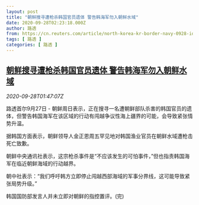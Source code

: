 ```yaml
---
layout: post
title: "朝鲜搜寻遭枪杀韩国官员遗体 警告韩海军勿入朝鲜水域"
date: 2020-09-28T02:23:18.000Z
author: 路透
from: https://cn.reuters.com/article/north-korea-kr-border-navy-0928-idCNKBS26J04K
tags: [ 路透 ]
categories: [ 路透 ]
---
```

<!--1601259798000-->
[朝鲜搜寻遭枪杀韩国官员遗体 警告韩海军勿入朝鲜水域](https://cn.reuters.com/article/north-korea-kr-border-navy-0928-idCNKBS26J04K)
------

<div>
<div><i>2020-09-28T01:47:07Z</i></div><p>路透首尔9月27日 - 朝鲜周日表示，正在搜寻一名遭朝鲜部队杀害的韩国官员的遗体，但警告韩国海军在该区域的行动有闯越争议性海上疆界的可能，会导致紧张情势升温。</p><p>据韩国方面表示，朝鲜领导人金正恩周五罕见地对韩国渔业官员在朝鲜水域遭枪击死亡致歉。</p><p>朝鲜中央通讯社表示，这宗枪杀事件是“不应该发生的可怕事件，”但也指责韩国海军在临近朝鲜海域的行动越界。</p><p>朝中社表示：“我们呼吁韩方立即停止闯越西部海域的军事分界线，这可能导致紧张局势升级。”</p><p>韩国国防部发言人并未立即对朝鲜的指控置评。(完)</p>
</div>
